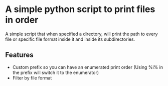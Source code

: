 # A simple python script to print files in order
A simple script that when specified a directory, will print the path to every file or specific file format inside it and inside its subdirectories.

## Features
- Custom prefix so you can have an enumerated print order (Using %i% in the prefix will switch it to the enumerator)
- Filter by file format
